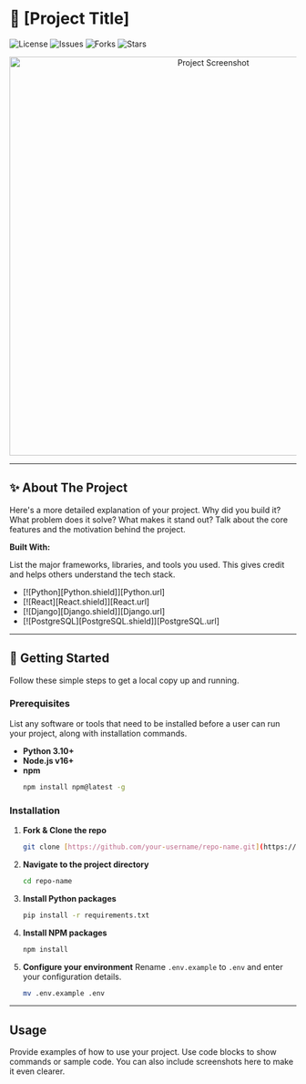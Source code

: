 # 🚀 [Project Title]

![License](https://img.shields.io/github/license/your-username/repo-name?style=for-the-badge)
![Issues](https://img.shields.io/github/issues/your-username/repo-name?style=for-the-badge)
![Forks](https://img.shields.io/github/forks/your-username/repo-name?style=for-the-badge)
![Stars](https://img.shields.io/github/stars/your-username/repo-name?style=for-the-badge)


<div align="center">
  <img src="https://via.placeholder.com/700x350.png?text=Your+Project+Screenshot" alt="Project Screenshot" width="700">
</div>

---

## ✨ About The Project

Here's a more detailed explanation of your project. Why did you build it? What problem does it solve? What makes it stand out? Talk about the core features and the motivation behind the project.

**Built With:**

List the major frameworks, libraries, and tools you used. This gives credit and helps others understand the tech stack.

* [![Python][Python.shield]][Python.url]
* [![React][React.shield]][React.url]
* [![Django][Django.shield]][Django.url]
* [![PostgreSQL][PostgreSQL.shield]][PostgreSQL.url]

---

## 🏁 Getting Started

Follow these simple steps to get a local copy up and running.

### Prerequisites

List any software or tools that need to be installed before a user can run your project, along with installation commands.

* **Python 3.10+**
* **Node.js v16+**
* **npm**
    ```sh
    npm install npm@latest -g
    ```

### Installation

1.  **Fork & Clone the repo**
    ```sh
    git clone [https://github.com/your-username/repo-name.git](https://github.com/your-username/repo-name.git)
    ```
2.  **Navigate to the project directory**
    ```sh
    cd repo-name
    ```
3.  **Install Python packages**
    ```sh
    pip install -r requirements.txt
    ```
4.  **Install NPM packages**
    ```sh
    npm install
    ```
5.  **Configure your environment**
    Rename `.env.example` to `.env` and enter your configuration details.
    ```sh
    mv .env.example .env
    ```

---

## Usage

Provide examples of how to use your project. Use code blocks to show commands or sample code. You can also include screenshots here to make it even clearer.
